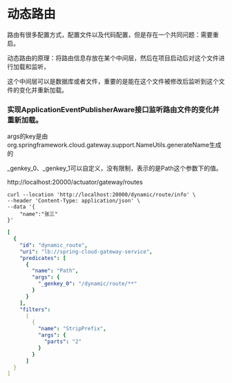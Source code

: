 # 动态路由

路由有很多配置方式，配置文件以及代码配置，但是存在一个共同问题：需要重启。

动态路由的原理：将路由信息存放在某个中间层，然后在项目启动后对这个文件进行加载和监听，

这个中间层可以是数据库或者文件，重要的是能在这个文件被修改后监听到这个文件的变化并重新加载。

### 实现ApplicationEventPublisherAware接口监听路由文件的变化并重新加载。

args的key是由org.springframework.cloud.gateway.support.NameUtils.generateName生成的

_genkey_0、_genkey_1可以自定义，没有限制，表示的是Path这个参数下的值。

http://localhost:20000/actuator/gateway/routes

````shell
curl --location 'http://localhost:20000/dynamic/route/info' \
--header 'Content-Type: application/json' \
--data '{
    "name":"张三"
}'
````

````yaml
[
  {
    "id": "dynamic_route",
    "uri": "lb://spring-cloud-gateway-service",
    "predicates": [
      {
        "name": "Path",
        "args": {
          "_genkey_0": "/dynamic/route/**"
        }
      }
    ],
    "filters":
      [
        {
          "name": "StripPrefix",
          "args": {
            "parts": "2"
          }
        }
      ]
  }
]
````